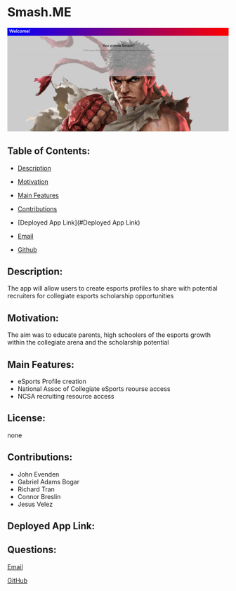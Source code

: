 
  # Smash.ME

  ![Screenshot](Screenshot.png "My Screenshot")


  ## Table of Contents:

  * [Description](#Description)

  * [Motivation](#Motivation)

  * [Main Features](#MainFeatures)

  * [Contributions](#Contributions)

  * [Deployed App Link](#Deployed App Link)

  * [Email](#Questions)

  * [Github](#Questions)

  ## Description: 
  The app will allow users to create esports profiles to share with potential recruiters for collegiate esports scholarship opportunities

  ## Motivation: 
  The aim was to educate parents, high schoolers of the esports growth within the collegiate arena and the scholarship potential
  
  ## Main Features: 
  * eSports Profile creation
  * National Assoc of Collegiate eSports reourse access
  * NCSA recruiting resource access
  

  ## License:
  none 
  

  ## Contributions: 
  * John Evenden
  * Gabriel Adams Bogar
  * Richard Tran
  * Connor Breslin
  * Jesus Velez

  ## Deployed App Link: 
  

  ## Questions:

  [Email](mailto:gabeab34@gmail.com)

  [GitHub](https://github.com/gabeab34)

